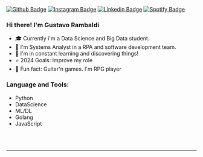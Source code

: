 [![Github Badge](https://img.shields.io/badge/-Facebook-blue?style=for-the-badge&logo=Facebook&logoColor=white&link=https://github.com/Rambolts)][facebook]
[![Instagram Badge](https://img.shields.io/badge/-instagram-red?style=for-the-badge&logo=instagram&logoColor=white&link=https://github.com/Rambolts)][instagram]
[![Linkedin Badge](https://img.shields.io/badge/-Linkedin-blue?style=for-the-badge&logo=Linkedin&logoColor=white&link=https://github.com/Rambolts)][linkedin]
[![Spotify Badge](https://img.shields.io/badge/-Spotify-3bb34b?style=for-the-badge&logo=Spotify&logoColor=161f16&link=https://github.com/Rambolts)][spotify]

</div>

### Hi there! I'm Gustavo Rambaldi

- :mortar_board: Currently i'm a Data Science and Big Data student.
- :necktie: I'm Systems Analyst in a RPA and software development team.
- :rocket: I'm in constant learning and discovering things!
- :star: 2024 Goals: Improve my role
- :guitar: Fun fact: Guitar'n games. I'm RPG player

### Language and Tools:
- Python
- DataScience
- ML/DL
- Golang
- JavaScript
<br />
<br />

---


[twitter]: https://twitter.com/GustavoRambaldi
[instagram]: https://www.instagram.com/gustavo_rambaldi
[linkedin]: https://linkedin.com/in/gustavo-rambaldi
[facebook]: https://www.facebook.com/gustavo.rambaldi10
[twitch]: https://www.twitch.tv/rambolts
[spotify]: https://open.spotify.com/user/12180839469
